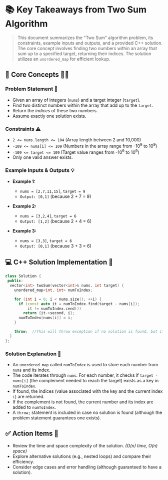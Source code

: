 # 📚 Key Takeaways from Two Sum Algorithm 

> This document summarizes the "Two Sum" algorithm problem, its constraints, example inputs and outputs, and a provided C++ solution.  The core concept involves finding two numbers within an array that sum up to a specified target, returning their indices. The solution utilizes an `unordered_map` for efficient lookup.

## 🧠 Core Concepts 👨‍💻

### Problem Statement 🤔

* Given an array of integers (`nums`) and a target integer (`target`).
* Find two distinct numbers within the array that add up to the `target`.
* Return the *indices* of these two numbers.
* Assume exactly one solution exists.

### Constraints ⚠️

* `2 <= nums.length <= 104`  (Array length between 2 and 10,000)
* `-109 <= nums[i] <= 109` (Numbers in the array range from -10<sup>9</sup> to 10<sup>9</sup>)
* `-109 <= target <= 109` (Target value ranges from -10<sup>9</sup> to 10<sup>9</sup>)
* Only one valid answer exists.


### Example Inputs & Outputs 💡

* **Example 1:**
    * `nums = [2,7,11,15]`, `target = 9`
    * `Output: [0,1]` (because 2 + 7 = 9)

* **Example 2:**
    * `nums = [3,2,4]`, `target = 6`
    * `Output: [1,2]` (because 2 + 4 = 6)

* **Example 3:**
    * `nums = [3,3]`, `target = 6`
    * `Output: [0,1]` (because 3 + 3 = 6)


## 💻 C++ Solution Implementation 🚀

```cpp
class Solution {
 public:
  vector<int> twoSum(vector<int>& nums, int target) {
    unordered_map<int, int> numToIndex;

    for (int i = 0; i < nums.size(); ++i) {
      if (const auto it = numToIndex.find(target - nums[i]);
          it != numToIndex.cend())
        return {it->second, i};
      numToIndex[nums[i]] = i;
    }

    throw;  //This will throw exception if no solution is found, but it's guaranteed to exist
  }
};
```

### Solution Explanation 📝

* An `unordered_map` called `numToIndex` is used to store each number from `nums` and its index.
* The code iterates through `nums`. For each number, it checks if `target - nums[i]` (the complement needed to reach the target) exists as a key in `numToIndex`.
* If found, the indices (value associated with the key and the current index `i`) are returned.
* If the complement is not found, the current number and its index are added to `numToIndex`.
* A `throw;` statement is included in case no solution is found (although the problem statement guarantees one exists).


## ✅ Action Items 🎯

*  Review the time and space complexity of the solution. *(O(n) time, O(n) space)*
* Explore alternative solutions (e.g., nested loops) and compare their efficiency.
* Consider edge cases and error handling (although guaranteed to have a solution).



